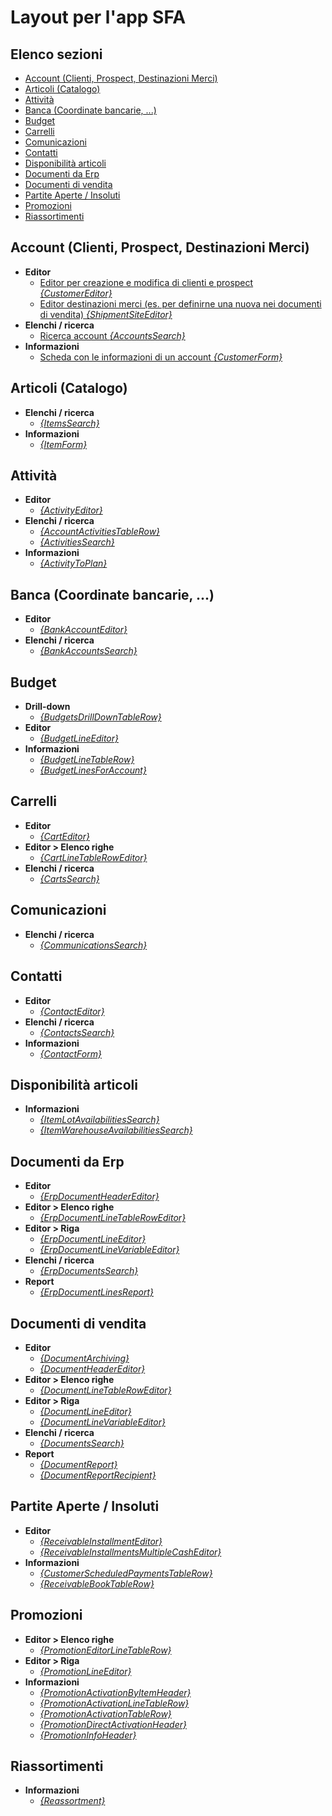# Layout per l'app SFA

## Elenco sezioni

* [Account (Clienti, Prospect, Destinazioni Merci)](./#account-clienti-prospect-destinazioni-merci)
* [Articoli (Catalogo)](./#articoli-catalogo)
* [Attività](./#attivita)
* [Banca (Coordinate bancarie, ...)](./#banca-coordinate-bancarie)
* [Budget](./#budget)
* [Carrelli](./#carrelli)
* [Comunicazioni](./#comunicazioni)
* [Contatti](./#contatti)
* [Disponibilità articoli](./#disponibilita-articoli)
* [Documenti da Erp](./#documenti-da-erp)
* [Documenti di vendita](./#documenti-di-vendita)
* [Partite Aperte / Insoluti](./#partite-aperte-insoluti)
* [Promozioni](./#promozioni)
* [Riassortimenti](./#riassortimenti)

## Account (Clienti, Prospect, Destinazioni Merci)

* **Editor**
  * [Editor per creazione e modifica di clienti e prospect *\{CustomerEditor\}*](./customereditorcontext.md)
  * [Editor destinazioni merci (es. per definirne una nuova nei documenti di vendita) *\{ShipmentSiteEditor\}*](./shipmentsiteeditorcontext.md)
* **Elenchi / ricerca**
  * [Ricerca account *\{AccountsSearch\}*](./accountssearchcontext.md)
* **Informazioni**
  * [Scheda con le informazioni di un account *\{CustomerForm\}*](./customerformcontext.md)

## Articoli (Catalogo)

* **Elenchi / ricerca**
  * [ *\{ItemsSearch\}*](./itemssearchcontext.md)
* **Informazioni**
  * [ *\{ItemForm\}*](./itemformcontext.md)

## Attività

* **Editor**
  * [ *\{ActivityEditor\}*](./activityeditorcontext.md)
* **Elenchi / ricerca**
  * [ *\{AccountActivitiesTableRow\}*](./accountactivitiestablerowcontext.md)
  * [ *\{ActivitiesSearch\}*](./activitiessearchcontext.md)
* **Informazioni**
  * [ *\{ActivityToPlan\}*](./activitytoplancontext.md)

## Banca (Coordinate bancarie, ...)

* **Editor**
  * [ *\{BankAccountEditor\}*](./bankaccounteditorcontext.md)
* **Elenchi / ricerca**
  * [ *\{BankAccountsSearch\}*](./bankaccountssearchcontext.md)

## Budget

* **Drill-down**
  * [ *\{BudgetsDrillDownTableRow\}*](./budgetsdrilldowntablerowcontext.md)
* **Editor**
  * [ *\{BudgetLineEditor\}*](./budgetlineeditorcontext.md)
* **Informazioni**
  * [ *\{BudgetLineTableRow\}*](./budgetlinetablerowcontext.md)
  * [ *\{BudgetLinesForAccount\}*](./budgetlinesforaccountcontext.md)

## Carrelli

* **Editor**
  * [ *\{CartEditor\}*](./carteditorcontext.md)
* **Editor > Elenco righe**
  * [ *\{CartLineTableRowEditor\}*](./cartlinetableroweditorcontext.md)
* **Elenchi / ricerca**
  * [ *\{CartsSearch\}*](./cartssearchcontext.md)

## Comunicazioni

* **Elenchi / ricerca**
  * [ *\{CommunicationsSearch\}*](./communicationssearchcontext.md)

## Contatti

* **Editor**
  * [ *\{ContactEditor\}*](./contacteditorcontext.md)
* **Elenchi / ricerca**
  * [ *\{ContactsSearch\}*](./contactssearchcontext.md)
* **Informazioni**
  * [ *\{ContactForm\}*](./contactformcontext.md)

## Disponibilità articoli

* **Informazioni**
  * [ *\{ItemLotAvailabilitiesSearch\}*](./itemlotavailabilitiessearchcontext.md)
  * [ *\{ItemWarehouseAvailabilitiesSearch\}*](./itemwarehouseavailabilitiessearchcontext.md)

## Documenti da Erp

* **Editor**
  * [ *\{ErpDocumentHeaderEditor\}*](./erpdocumentheadereditorcontext.md)
* **Editor > Elenco righe**
  * [ *\{ErpDocumentLineTableRowEditor\}*](./erpdocumentlinetableroweditorcontext.md)
* **Editor > Riga**
  * [ *\{ErpDocumentLineEditor\}*](./erpdocumentlineeditorcontext.md)
  * [ *\{ErpDocumentLineVariableEditor\}*](./erpdocumentlinevariableeditorcontext.md)
* **Elenchi / ricerca**
  * [ *\{ErpDocumentsSearch\}*](./erpdocumentssearchcontext.md)
* **Report**
  * [ *\{ErpDocumentLinesReport\}*](./erpdocumentlinesreportcontext.md)

## Documenti di vendita

* **Editor**
  * [ *\{DocumentArchiving\}*](./documentarchivingcontext.md)
  * [ *\{DocumentHeaderEditor\}*](./documentheadereditorcontext.md)
* **Editor > Elenco righe**
  * [ *\{DocumentLineTableRowEditor\}*](./documentlinetableroweditorcontext.md)
* **Editor > Riga**
  * [ *\{DocumentLineEditor\}*](./documentlineeditorcontext.md)
  * [ *\{DocumentLineVariableEditor\}*](./documentlinevariableeditorcontext.md)
* **Elenchi / ricerca**
  * [ *\{DocumentsSearch\}*](./documentssearchcontext.md)
* **Report**
  * [ *\{DocumentReport\}*](./documentreportcontext.md)
  * [ *\{DocumentReportRecipient\}*](./documentreportrecipientcontext.md)

## Partite Aperte / Insoluti

* **Editor**
  * [ *\{ReceivableInstallmentEditor\}*](./receivableinstallmenteditorcontext.md)
  * [ *\{ReceivableInstallmentsMultipleCashEditor\}*](./receivableinstallmentsmultiplecasheditorcontext.md)
* **Informazioni**
  * [ *\{CustomerScheduledPaymentsTableRow\}*](./customerscheduledpaymentstablerowcontext.md)
  * [ *\{ReceivableBookTableRow\}*](./receivablebooktablerowcontext.md)

## Promozioni

* **Editor > Elenco righe**
  * [ *\{PromotionEditorLineTableRow\}*](./promotioneditorlinetablerowcontext.md)
* **Editor > Riga**
  * [ *\{PromotionLineEditor\}*](./promotionlineeditorcontext.md)
* **Informazioni**
  * [ *\{PromotionActivationByItemHeader\}*](./promotionactivationbyitemheadercontext.md)
  * [ *\{PromotionActivationLineTableRow\}*](./promotionactivationlinetablerowcontext.md)
  * [ *\{PromotionActivationTableRow\}*](./promotionactivationtablerowcontext.md)
  * [ *\{PromotionDirectActivationHeader\}*](./promotiondirectactivationheadercontext.md)
  * [ *\{PromotionInfoHeader\}*](./promotioninfoheadercontext.md)

## Riassortimenti

* **Informazioni**
  * [ *\{Reassortment\}*](./reassortmentcontext.md)

